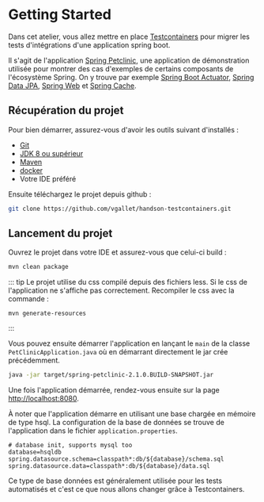 # Getting Started

Dans cet atelier, vous allez mettre en place [Testcontainers]() pour migrer les tests d'intégrations d'une application spring boot.

Il s'agit de l'application [Spring Petclinic](https://github.com/spring-projects/spring-petclinic), une application de démonstration utilisée pour montrer des cas d'exemples de certains composants de l'écosystème Spring.
On y trouve par exemple [Spring Boot Actuator](https://www.baeldung.com/spring-boot-actuators), [Spring Data JPA](https://docs.spring.io/spring-data/jpa/docs/current/reference/html/), [Spring Web](https://docs.spring.io/spring/docs/current/spring-framework-reference/web.html) et [Spring Cache](https://spring.io/guides/gs/caching/).


## Récupération du projet

Pour bien démarrer, assurez-vous d'avoir les outils suivant d'installés :

- [Git](https://git-scm.com/)
- [JDK 8 ou supérieur](https://www.java.com/fr/download/)
- [Maven](https://maven.apache.org/download.cgi)
- [docker](https://www.docker.com/get-started)
- Votre IDE préféré


Ensuite téléchargez le projet depuis github :

```bash
git clone https://github.com/vgallet/handson-testcontainers.git
```

## Lancement du projet

Ouvrez le projet dans votre IDE et assurez-vous que celui-ci build :

```bash
mvn clean package
```

::: tip
Le projet utilise du css compilé depuis des fichiers less. Si le css de l'application ne s'affiche pas correctement. Recompiler le css avec la commande :
```
mvn generate-resources
```
:::

Vous pouvez ensuite démarrer l'application en lançant le `main` de la classe `PetClinicApplication.java` où en démarrant directement le jar crée précédemment.

```bash
java -jar target/spring-petclinic-2.1.0.BUILD-SNAPSHOT.jar
``` 

Une fois l'application démarrée, rendez-vous ensuite sur la page [http://localhost:8080](http://localhost:8080).

À noter que l'application démarre en utilisant une base chargée en mémoire de type hsql.
La configuration de la base de données se trouve de l'application dans le fichier `application.properties`.

```
# database init, supports mysql too
database=hsqldb
spring.datasource.schema=classpath*:db/${database}/schema.sql
spring.datasource.data=classpath*:db/${database}/data.sql
```

Ce type de base données est généralement utilisée pour les tests automatisés et c'est ce que nous allons changer grâce à Testcontainers.
